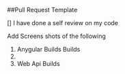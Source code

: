 ##Pull Request Template

[] I have done a self review on my code

Add Screens shots of the following

1. Anygular Builds Builds
2. 
3. Web Api Builds
